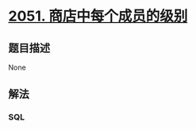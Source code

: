 # [2051. 商店中每个成员的级别](https://leetcode-cn.com/problems/the-category-of-each-member-in-the-store)

## 题目描述

<!-- 这里写题目描述 -->

None

## 解法

<!-- 这里可写通用的实现逻辑 -->

<!-- tabs:start -->

### **SQL**

<!-- 这里可写当前语言的特殊实现逻辑 -->

```sql

```

<!-- tabs:end -->
